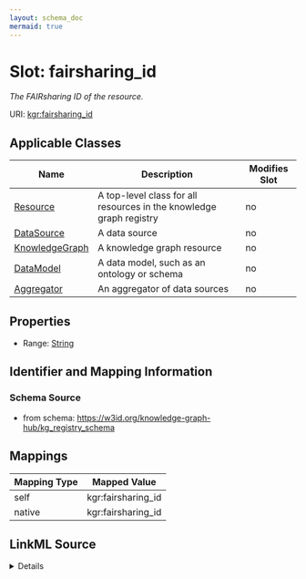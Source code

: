 ```yaml
---
layout: schema_doc
mermaid: true
---
```




# Slot: fairsharing_id


_The FAIRsharing ID of the resource._





URI: [kgr:fairsharing_id](https://w3id.org/bridge2ai/data-sheets-schema/fairsharing_id)



<!-- no inheritance hierarchy -->





## Applicable Classes

| Name | Description | Modifies Slot |
| --- | --- | --- |
| [Resource](Resource.html) | A top-level class for all resources in the knowledge graph registry |  no  |
| [DataSource](DataSource.html) | A data source |  no  |
| [KnowledgeGraph](KnowledgeGraph.html) | A knowledge graph resource |  no  |
| [DataModel](DataModel.html) | A data model, such as an ontology or schema |  no  |
| [Aggregator](Aggregator.html) | An aggregator of data sources |  no  |







## Properties

* Range: [String](String.html)





## Identifier and Mapping Information







### Schema Source


* from schema: https://w3id.org/knowledge-graph-hub/kg_registry_schema




## Mappings

| Mapping Type | Mapped Value |
| ---  | ---  |
| self | kgr:fairsharing_id |
| native | kgr:fairsharing_id |




## LinkML Source

<details>
```yaml
name: fairsharing_id
description: The FAIRsharing ID of the resource.
from_schema: https://w3id.org/knowledge-graph-hub/kg_registry_schema
rank: 1000
alias: fairsharing_id
owner: Resource
domain_of:
- Resource
range: string

```
</details>

